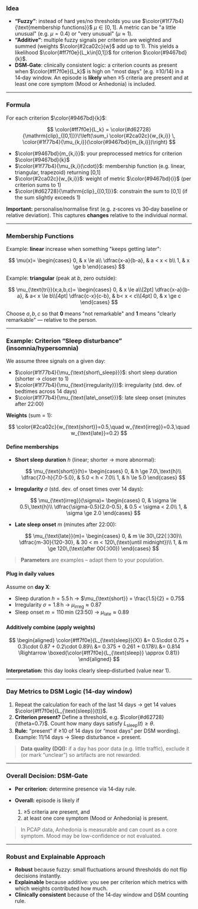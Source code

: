 ### Idea

* **“Fuzzy”**: instead of hard yes/no thresholds you use $\color{#1f77b4}{\text{membership functions}}$ $\mu\in[0,1]$. A metric can be "a little unusual" (e.g. $\mu=0.4$) or "very unusual" ($\mu\approx1$).
* **“Additive”**: multiple fuzzy signals per criterion are weighted and summed (weights $\color{#2ca02c}{w}$ add up to 1). This yields a likelihood $\color{#ff7f0e}{L_k\in[0,1]}$ for criterion $\color{#9467bd}{k}$.
* **DSM‑Gate**: clinically consistent logic: a criterion counts as present when $\color{#ff7f0e}{L_k}$ is high on "most days" (e.g. ≥10/14) in a 14‑day window. An episode is **likely** when ≥5 criteria are present and at least one core symptom (Mood or Anhedonia) is included.

---

### Formula

For each criterion $\color{#9467bd}{k}$:

$$
\color{#ff7f0e}{L_k} = \color{#d62728}{\mathrm{clip}_{[0,1]}}\!\left(\sum_i \color{#2ca02c}{w_{k,i}} \, \color{#1f77b4}{\mu_{k,i}}(\color{#9467bd}{m_{k,i}})\right)
$$

* $\color{#9467bd}{m_{k,i}}$: your preprocessed metrics for criterion $\color{#9467bd}{k}$
* $\color{#1f77b4}{\mu_{k,i}(\cdot)}$: membership function (e.g. linear, triangular, trapezoid) returning [0,1]
* $\color{#2ca02c}{w_{k,i}}$: weight of metric $\color{#9467bd}{i}$ (per criterion sums to 1)
* $\color{#d62728}{\mathrm{clip}_{[0,1]}}$: constrain the sum to [0,1] (if the sum slightly exceeds 1)

**Important:** personalise/normalise first (e.g. z‑scores vs 30‑day baseline or relative deviation). This captures **changes** relative to the individual normal.

---

### Membership Functions

Example: **linear** increase when something "keeps getting later":

$$
\mu(x)=
\begin{cases}
0, & x \le a\\
\dfrac{x-a}{b-a}, & a < x < b\\
1, & x \ge b
\end{cases}
$$

Example: **triangular** (peak at $b$, zero outside):

$$
\mu_{\text{tri}}(x;a,b,c)=
\begin{cases}
0, & x \le a\\[2pt]
\dfrac{x-a}{b-a}, & a< x \le b\\[4pt]
\dfrac{c-x}{c-b}, & b< x < c\\[4pt]
0, & x \ge c
\end{cases}
$$

Choose $a,b,c$ so that **0** means "not remarkable" and **1** means "clearly remarkable" — relative to the person.

---

### Example: Criterion **“Sleep disturbance”** (insomnia/hypersomnia)

We assume three signals on a given day:

* $\color{#1f77b4}{\mu_{\text{short\_sleep}}}$: short sleep duration (shorter → closer to 1)
* $\color{#1f77b4}{\mu_{\text{irregularity}}}$: irregularity (std. dev. of bedtimes across 14 days)
* $\color{#1f77b4}{\mu_{\text{late\_onset}}}$: late sleep onset (minutes after 22:00)

**Weights** (sum = 1):

$$
\color{#2ca02c}{w_{\text{short}}=0.5,\quad w_{\text{irreg}}=0.3,\quad w_{\text{late}}=0.2}
$$

#### Define memberships

* **Short sleep duration** $h$ (linear; shorter → more abnormal):

  $$
  \mu_{\text{short}}(h)=
  \begin{cases}
  0, & h \ge 7.0\,\text{h}\\
  \dfrac{7.0-h}{7.0-5.0}, & 5.0 < h < 7.0\\
  1, & h \le 5.0
  \end{cases}
  $$

* **Irregularity** $\sigma$ (std. dev. of onset times over 14 days):

  $$
  \mu_{\text{irreg}}(\sigma)=
  \begin{cases}
  0, & \sigma \le 0.5\,\text{h}\\
  \dfrac{\sigma-0.5}{2.0-0.5}, & 0.5 < \sigma < 2.0\\
  1, & \sigma \ge 2.0
  \end{cases}
  $$

* **Late sleep onset** $m$ (minutes after 22:00):

  $$
  \mu_{\text{late}}(m)=
  \begin{cases}
  0, & m \le 30\,(22{:}30)\\
  \dfrac{m-30}{120-30}, & 30 < m < 120\,(\text{until midnight})\\
  1, & m \ge 120\,(\text{after 00{:}00})
  \end{cases}
  $$

> **Parameters** are examples – adapt them to your population.

#### Plug in daily values

Assume on **day X**:

* Sleep duration $h = 5.5\,\text{h}$ → $\mu_{\text{short}} = \frac{1.5}{2} = 0.75$
* Irregularity $\sigma = 1.8\,\text{h}$ → $\mu_{\text{irreg}} \approx 0.87$
* Sleep onset $m = 110\,\text{min}$ (23:50) → $\mu_{\text{late}} \approx 0.89$

#### Additively combine (apply weights)

$$
\begin{aligned}
\color{#ff7f0e}{L_{\text{sleep}}(X)}
&= 0.5\cdot 0.75 + 0.3\cdot 0.87 + 0.2\cdot 0.89\\
&= 0.375 + 0.261 + 0.178\\
&= 0.814 \Rightarrow \boxed{\color{#ff7f0e}{L_{\text{sleep}} \approx 0.81}}
\end{aligned}
$$

**Interpretation:** this day looks clearly sleep‑disturbed (value near 1).

---

### Day Metrics to DSM Logic (14‑day window)

1. Repeat the calculation for each of the last 14 days → get 14 values $\color{#ff7f0e}{L_{\text{sleep}}(t)}$.
2. **Criterion present?** Define a threshold, e.g. $\color{#d62728}{\theta=0.7}$. Count how many days satisfy $L_{\text{sleep}}(t) \ge \theta$.
3. **Rule:** “present” if ≥10 of 14 days (or “most days” per DSM wording). Example: 11/14 days → Sleep disturbance = present.

> **Data quality (DQI):** if a day has poor data (e.g. little traffic), exclude it (or mark “unclear”) so artifacts are not rewarded.

---


### Overall Decision: DSM‑Gate

* **Per criterion:** determine presence via 14‑day rule.
* **Overall:** episode is likely if

  1. ≥5 criteria are present, and
  2. at least one core symptom (Mood or Anhedonia) is present.

> In PCAP data, Anhedonia is measurable and can count as a core symptom. Mood may be low-confidence or not evaluated.

---

### Robust and Explainable Approach

* **Robust** because fuzzy: small fluctuations around thresholds do not flip decisions instantly.
* **Explainable** because additive: you see per criterion which metrics with which weights contributed how much.
* **Clinically consistent** because of the 14‑day window and DSM counting rule.
